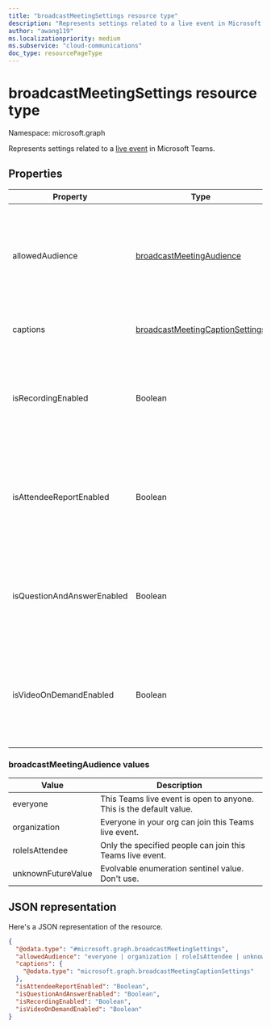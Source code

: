 ```yaml
---
title: "broadcastMeetingSettings resource type"
description: "Represents settings related to a live event in Microsoft Teams."
author: "awang119"
ms.localizationpriority: medium
ms.subservice: "cloud-communications"
doc_type: resourcePageType
---
```


# broadcastMeetingSettings resource type

Namespace: microsoft.graph

Represents settings related to a [live event](/microsoftteams/teams-live-events/what-are-teams-live-events) in Microsoft Teams.

## Properties

| Property                   | Type                                                         | Description                                                                                 |
|----------------------------|--------------------------------------------------------------|---------------------------------------------------------------------------------------------|
| allowedAudience            | [broadcastMeetingAudience](#broadcastmeetingaudience-values) | Defines who can join the Teams live event. Possible values are listed in the following table.     |
| captions | [broadcastMeetingCaptionSettings](../resources/broadcastmeetingcaptionsettings.md) | Caption settings of a Teams live event. |
| isRecordingEnabled         | Boolean                                                      | Indicates whether recording is enabled for this Teams live event. Default value is `false`.       |
| isAttendeeReportEnabled    | Boolean                                                      | Indicates whether attendee report is enabled for this Teams live event. Default value is `false`. |
| isQuestionAndAnswerEnabled | Boolean                                                      | Indicates whether Q&A is enabled for this Teams live event. Default value is `false`.             |
| isVideoOnDemandEnabled     | Boolean                                                      | Indicates whether video on demand is enabled for this Teams live event. Default value is `false`. |

### broadcastMeetingAudience values

| Value              | Description                                                       |
| ------------------ | ----------------------------------------------------------------- |
| everyone           | This Teams live event is open to anyone. This is the default value. |
| organization       | Everyone in your org can join this Teams live event.                     |
| roleIsAttendee     | Only the specified people can join this Teams live event.                |
| unknownFutureValue | Evolvable enumeration sentinel value. Don't use.  |

## JSON representation

Here's a JSON representation of the resource.

<!-- {
  "blockType": "resource",
  "@odata.type": "microsoft.graph.broadcastMeetingSettings"
}-->
```json
{
  "@odata.type": "#microsoft.graph.broadcastMeetingSettings",
  "allowedAudience": "everyone | organization | roleIsAttendee | unknownFutureValue",
  "captions": {
    "@odata.type": "microsoft.graph.broadcastMeetingCaptionSettings"
  },
  "isAttendeeReportEnabled": "Boolean",
  "isQuestionAndAnswerEnabled": "Boolean",
  "isRecordingEnabled": "Boolean",
  "isVideoOnDemandEnabled": "Boolean"
}
```

<!-- uuid: 8fcb5dbc-d5aa-4681-8e31-b001d5168d79
2015-10-25 14:57:30 UTC -->
<!--
{
  "type": "#page.annotation",
  "description": "broadcastSettings resource",
  "keywords": "",
  "section": "documentation",
  "tocPath": "",
  "suppressions": []
}
-->
